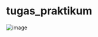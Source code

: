 # tugas_praktikum
![image](https://github.com/YusufaHaidar1/Mobile-Programming/assets/91399445/e9c4bcb3-5200-490f-addc-d74a817a3d48)
